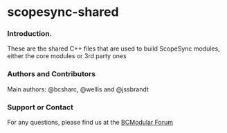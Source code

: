 scopesync-shared
================
### Introduction.
These are the shared C++ files that are used to build ScopeSync modules, either the core modules or 3rd party ones

### Authors and Contributors
Main authors: @bcsharc, @wellis and @jssbrandt

### Support or Contact
For any questions, please find us at the [BCModular Forum](http://www.bcmodular.co.uk/forum/)